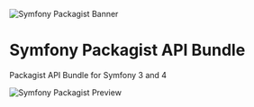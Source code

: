![Symfony Packagist Banner](http://cdn.wow-apps.pro/packagist/symfony-packagist-banner-v2.png)

# Symfony Packagist API Bundle
Packagist API Bundle for Symfony 3 and 4


![Symfony Packagist Preview](http://cdn.wow-apps.pro/packagist/symfony-packagist-preview.jpg)
